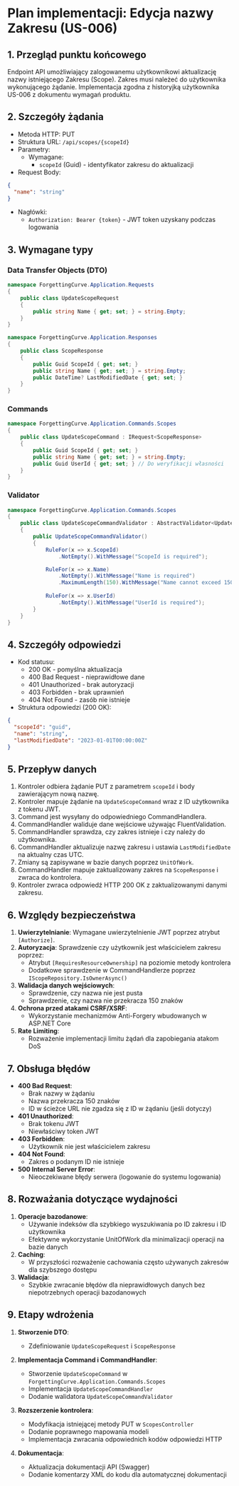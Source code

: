 # Plan implementacji: Edycja nazwy Zakresu (US-006)

## 1. Przegląd punktu końcowego
Endpoint API umożliwiający zalogowanemu użytkownikowi aktualizację nazwy istniejącego Zakresu (Scope). Zakres musi należeć do użytkownika wykonującego żądanie. Implementacja zgodna z historyjką użytkownika US-006 z dokumentu wymagań produktu.

## 2. Szczegóły żądania
- Metoda HTTP: PUT
- Struktura URL: `/api/scopes/{scopeId}`
- Parametry:
  - Wymagane: 
    - `scopeId` (Guid) - identyfikator zakresu do aktualizacji
- Request Body: 
```json
{
  "name": "string"
}
```
- Nagłówki:
  - `Authorization: Bearer {token}` - JWT token uzyskany podczas logowania

## 3. Wymagane typy
### Data Transfer Objects (DTO)
```csharp
namespace ForgettingCurve.Application.Requests
{
    public class UpdateScopeRequest
    {
        public string Name { get; set; } = string.Empty;
    }
}

namespace ForgettingCurve.Application.Responses
{
    public class ScopeResponse
    {
        public Guid ScopeId { get; set; }
        public string Name { get; set; } = string.Empty;
        public DateTime? LastModifiedDate { get; set; }
    }
}
```

### Commands
```csharp
namespace ForgettingCurve.Application.Commands.Scopes
{
    public class UpdateScopeCommand : IRequest<ScopeResponse>
    {
        public Guid ScopeId { get; set; }
        public string Name { get; set; } = string.Empty;
        public Guid UserId { get; set; } // Do weryfikacji własności
    }
}
```

### Validator
```csharp
namespace ForgettingCurve.Application.Commands.Scopes
{
    public class UpdateScopeCommandValidator : AbstractValidator<UpdateScopeCommand>
    {
        public UpdateScopeCommandValidator()
        {
            RuleFor(x => x.ScopeId)
                .NotEmpty().WithMessage("ScopeId is required");

            RuleFor(x => x.Name)
                .NotEmpty().WithMessage("Name is required")
                .MaximumLength(150).WithMessage("Name cannot exceed 150 characters");
                
            RuleFor(x => x.UserId)
                .NotEmpty().WithMessage("UserId is required");
        }
    }
}
```

## 4. Szczegóły odpowiedzi
- Kod statusu: 
  - 200 OK - pomyślna aktualizacja
  - 400 Bad Request - nieprawidłowe dane
  - 401 Unauthorized - brak autoryzacji
  - 403 Forbidden - brak uprawnień
  - 404 Not Found - zasób nie istnieje
- Struktura odpowiedzi (200 OK):
```json
{
  "scopeId": "guid",
  "name": "string",
  "lastModifiedDate": "2023-01-01T00:00:00Z"
}
```

## 5. Przepływ danych
1. Kontroler odbiera żądanie PUT z parametrem `scopeId` i body zawierającym nową nazwę.
2. Kontroler mapuje żądanie na `UpdateScopeCommand` wraz z ID użytkownika z tokenu JWT.
3. Command jest wysyłany do odpowiedniego CommandHandlera.
4. CommandHandler waliduje dane wejściowe używając FluentValidation.
5. CommandHandler sprawdza, czy zakres istnieje i czy należy do użytkownika.
6. CommandHandler aktualizuje nazwę zakresu i ustawia `LastModifiedDate` na aktualny czas UTC.
7. Zmiany są zapisywane w bazie danych poprzez `UnitOfWork`.
8. CommandHandler mapuje zaktualizowany zakres na `ScopeResponse` i zwraca do kontrolera.
9. Kontroler zwraca odpowiedź HTTP 200 OK z zaktualizowanymi danymi zakresu.

## 6. Względy bezpieczeństwa
1. **Uwierzytelnianie**: Wymagane uwierzytelnienie JWT poprzez atrybut `[Authorize]`.
2. **Autoryzacja**: Sprawdzenie czy użytkownik jest właścicielem zakresu poprzez:
   - Atrybut `[RequiresResourceOwnership]` na poziomie metody kontrolera
   - Dodatkowe sprawdzenie w CommandHandlerze poprzez `IScopeRepository.IsOwnerAsync()`
3. **Walidacja danych wejściowych**:
   - Sprawdzenie, czy nazwa nie jest pusta
   - Sprawdzenie, czy nazwa nie przekracza 150 znaków
4. **Ochrona przed atakami CSRF/XSRF**:
   - Wykorzystanie mechanizmów Anti-Forgery wbudowanych w ASP.NET Core
5. **Rate Limiting**:
   - Rozważenie implementacji limitu żądań dla zapobiegania atakom DoS

## 7. Obsługa błędów
- **400 Bad Request**:
  - Brak nazwy w żądaniu
  - Nazwa przekracza 150 znaków
  - ID w ścieżce URL nie zgadza się z ID w żądaniu (jeśli dotyczy)
- **401 Unauthorized**:
  - Brak tokenu JWT
  - Niewłaściwy token JWT
- **403 Forbidden**:
  - Użytkownik nie jest właścicielem zakresu
- **404 Not Found**:
  - Zakres o podanym ID nie istnieje
- **500 Internal Server Error**:
  - Nieoczekiwane błędy serwera (logowanie do systemu logowania)

## 8. Rozważania dotyczące wydajności
1. **Operacje bazodanowe**:
   - Używanie indeksów dla szybkiego wyszukiwania po ID zakresu i ID użytkownika
   - Efektywne wykorzystanie UnitOfWork dla minimalizacji operacji na bazie danych
2. **Caching**:
   - W przyszłości rozważenie cachowania często używanych zakresów dla szybszego dostępu
3. **Walidacja**:
   - Szybkie zwracanie błędów dla nieprawidłowych danych bez niepotrzebnych operacji bazodanowych

## 9. Etapy wdrożenia
1. **Stworzenie DTO**:
   - Zdefiniowanie `UpdateScopeRequest` i `ScopeResponse`
   
2. **Implementacja Command i CommandHandler**:
   - Stworzenie `UpdateScopeCommand` w `ForgettingCurve.Application.Commands.Scopes`
   - Implementacja `UpdateScopeCommandHandler`
   - Dodanie walidatora `UpdateScopeCommandValidator`
   
3. **Rozszerzenie kontrolera**:
   - Modyfikacja istniejącej metody PUT w `ScopesController`
   - Dodanie poprawnego mapowania modeli
   - Implementacja zwracania odpowiednich kodów odpowiedzi HTTP
   
4. **Dokumentacja**:
   - Aktualizacja dokumentacji API (Swagger)
   - Dodanie komentarzy XML do kodu dla automatycznej dokumentacji 